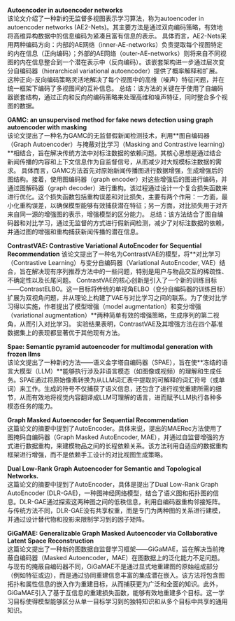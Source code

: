 **Autoencoder in autoencoder networks**  
该论文介绍了一种新的无监督多视图表示学习算法，称为autoencoder in autoencoder networks (AE2-Nets)。其主要方法是通过双向编码策略，有效地将高维异构数据中的信息编码为紧凑且富有信息的表示。
具体而言，AE2-Nets采用两种编码方向：内部的AE网络（inner-AE-networks）负责提取每个视图特定的内在信息（正向编码）；外部的AE网络（outer-AE-networks）则将来自不同视图的内在信息整合到一个潜在表示中（反向编码）。该嵌套架构进一步通过层次变分自编码器（hierarchical variational autoencoder）提供了概率解释和扩展。
这种正向-反向编码策略灵活地解决了每个视图中的高维（噪声）特征问题，并在统一框架下编码了多视图间的互补信息。
总结：该方法的关键在于使用了自编码器嵌套结构，通过正向和反向的编码策略来处理高维和噪声特征，同时整合多个视图的数据。  

**GAMC: an unsupervised method for fake news detection using graph autoencoder with masking**  
该论文提出了一种名为GAMC的无监督假新闻检测技术，利用**图自编码器（Graph Autoencoder）与掩蔽对比学习（Masking and Contrastive learning）**相结合，旨在解决传统方法中对标注数据的依赖问题。其核心思想是通过结合新闻传播的内容和上下文信息作为自监督信号，从而减少对大规模标注数据的需求。
具体而言，GAMC方法首先对原始新闻传播图进行数据增强，生成增强后的图结构。接着，使用图编码器（graph encoder）对这些增强后的图进行编码，并通过图解码器（graph decoder）进行重构。该过程通过设计一个复合损失函数来进行优化。这个损失函数包括重构误差和对比损失，主要有两个作用：一方面，最小化重构误差，以确保模型能够有效捕获潜在特征；另一方面，对比损失用于对齐来自同一源的增强图的表示，增强模型的区分能力。
总结：该方法结合了图自编码器和对比学习，通过无监督的方式进行假新闻检测，减少了对标注数据的依赖，并通过图的增强和重构捕获新闻传播的潜在信息。  

**ContrastVAE: Contrastive Variational AutoEncoder for Sequential Recommendation** 
该论文提出了一种名为ContrastVAE的模型，将**对比学习（Contrastive Learning）与变分自编码器（Variational AutoEncoder, VAE）结合，旨在解决现有序列推荐方法中的一些问题，特别是用户与物品交互的稀疏性、不确定性以及长尾问题。
ContrastVAE的核心创新是引入了一个新的训练目标——ContrastELBO。这一目标将传统的单视角ELBO（变分自编码器的训练目标）扩展为双视角问题，并从理论上构建了VAE与对比学习之间的联系。为了使对比学习得以实施，作者提出了模型增强（model augmentation）和变分增强（variational augmentation）**两种简单有效的增强策略，生成序列的第二视角，从而引入对比学习。
实验结果表明，ContrastVAE及其增强方法在四个基准数据集上的表现都显著优于其他现有方法。  

**Spae: Semantic pyramid autoencoder for multimodal generation with frozen llms**  
该论文提出了一种新的方法——语义金字塔自编码器（SPAE），旨在使**冻结的语言大模型（LLM）**能够执行涉及非语言模态（如图像或视频）的理解和生成任务。SPAE通过将原始像素转换为从LLM词汇表中提取的可解释的词汇符号（或单词）来工作。生成的符号不仅捕获了语义信息，还包含了进行视觉重建所需的细节，从而有效地将视觉内容翻译成LLM可理解的语言，进而赋予LLM执行各种多模态任务的能力。  

**Graph Masked Autoencoder for Sequential Recommendation**  
这篇论文的摘要中提到了AutoEncoder。具体来说，提出的MAERec方法使用了图掩码自编码器（Graph Masked AutoEncoder, MAE），并通过自监督增强的方式进行数据重构，来建模物品之间的长程依赖关系。该方法利用自适应的数据重构框架进行增强，而不是依赖手工设计的对比视图生成策略。  

**Dual Low-Rank Graph Autoencoder for Semantic and Topological Networks.**  
这篇论文的摘要中提到了AutoEncoder，具体是提出了Dual Low-Rank Graph AutoEncoder (DLR-GAE)，一种图神经网络模型，结合了语义图和拓扑图的信息。DLR-GAE通过探索这两种图之间的低秩信息，利用自编码器重构邻接矩阵。与传统方法不同，DLR-GAE没有共享权重，而是专门为两种图的关系进行建模，并通过设计替代物和投影来限制学习到的因子矩阵。  

**GiGaMAE: Generalizable Graph Masked Autoencoder via Collaborative Latent Space Reconstruction**  
这篇论文提出了一种新的图数据自监督学习框架——GiGaMAE，旨在解决当前掩蔽自编码器（Masked Autoencoder，MAE）在图数据上的泛化能力不足问题。与现有的掩蔽自编码器不同，GiGaMAE不是通过显式地重建图的原始组成部分（例如特征或边），而是通过协同重建信息丰富的集成潜在嵌入。该方法将包含图拓扑和属性信息的嵌入作为重建目标，从而捕获更为广泛和全面的知识。此外，GiGaMAE引入了基于互信息的重建损失函数，能够有效地重建多个目标。这一学习目标使得模型能够区分从单一目标学习到的独特知识和从多个目标中共享的通用知识。  














